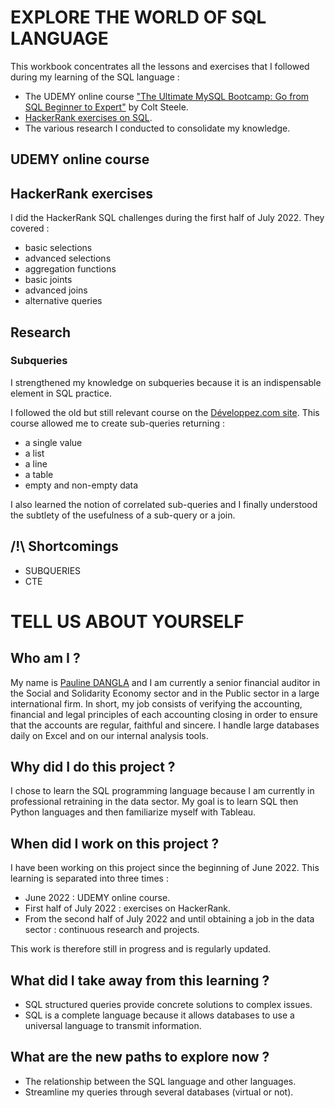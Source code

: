 # EXPLORE THE WORLD OF SQL LANGUAGE

This workbook concentrates all the lessons and exercises that I followed during my learning of the SQL language :
- The UDEMY online course ["The Ultimate MySQL Bootcamp: Go from SQL Beginner to Expert"](https://www.udemy.com/course/the-ultimate-mysql-bootcamp-go-from-sql-beginner-to-expert/) by Colt Steele.
- [HackerRank exercises on SQL](https://www.hackerrank.com/domains/sql).
- The various research I conducted to consolidate my knowledge.

## UDEMY online course



## HackerRank exercises

I did the HackerRank SQL challenges during the first half of July 2022. They covered :
- basic selections
- advanced selections
- aggregation functions
- basic joints
- advanced joins
- alternative queries

## Research

### Subqueries

I strengthened my knowledge on subqueries because it is an indispensable element in SQL practice.

I followed the old but still relevant course on the [Développez.com site](https://sqlpro.developpez.com/cours/sqlaz/sousrequetes/#L2). This course allowed me to create sub-queries returning :
- a single value
- a list
- a line
- a table
- empty and non-empty data

I also learned the notion of correlated sub-queries and I finally understood the subtlety of the usefulness of a sub-query or a join.

## /!\ Shortcomings

- SUBQUERIES
- CTE

# TELL US ABOUT YOURSELF

## Who am I ?

My name is [Pauline DANGLA](https://www.linkedin.com/in/pauline-dangla-a8907314b/) and I am currently a senior financial auditor in the Social and Solidarity Economy sector and in the Public sector in a large international firm.
In short, my job consists of verifying the accounting, financial and legal principles of each accounting closing in order to ensure that the accounts are regular, faithful and sincere.
I handle large databases daily on Excel and on our internal analysis tools.

## Why did I do this project ?

I chose to learn the SQL programming language because I am currently in professional retraining in the data sector.
My goal is to learn SQL then Python languages and then familiarize myself with Tableau.

## When did I work on this project ?

I have been working on this project since the beginning of June 2022. This learning is separated into three times :
- June 2022 : UDEMY online course.
- First half of July 2022 : exercises on HackerRank.
- From the second half of July 2022 and until obtaining a job in the data sector : continuous research and projects.

This work is therefore still in progress and is regularly updated.

## What did I take away from this learning ?

- SQL structured queries provide concrete solutions to complex issues.
- SQL is a complete language because it allows databases to use a universal language to transmit information.

## What are the new paths to explore now ?

- The relationship between the SQL language and other languages.
- Streamline my queries through several databases (virtual or not).
